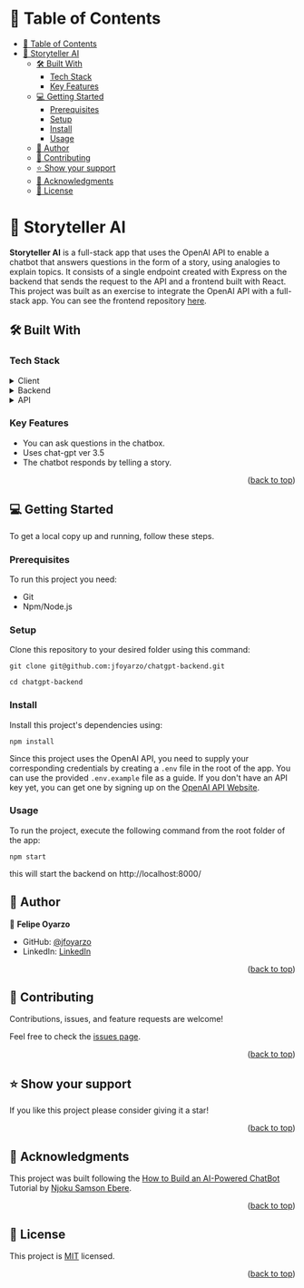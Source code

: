 <a name="readme-top"></a>

# 📗 Table of Contents

- [📗 Table of Contents](#-table-of-contents)
- [📖 Storyteller AI ](#-storyteller-ai-)
  - [🛠 Built With ](#-built-with-)
    - [Tech Stack ](#tech-stack-)
    - [Key Features ](#key-features-)
  - [💻 Getting Started ](#-getting-started-)
    - [Prerequisites](#prerequisites)
    - [Setup](#setup)
    - [Install](#install)
    - [Usage](#usage)
  - [👥 Author ](#-author-)
  - [🤝 Contributing ](#-contributing-)
  - [⭐️ Show your support ](#️-show-your-support-)
  - [🙏 Acknowledgments ](#-acknowledgments-)
  - [📝 License ](#-license-)


# 📖 Storyteller AI <a name="about-project"></a>

**Storyteller AI** is a full-stack app that uses the OpenAI API to enable a chatbot that answers questions in the form of a story, using analogies to explain topics. It consists of a single endpoint created with Express on the backend that sends the request to the API and a frontend built with React. This project was built as an exercise to integrate the OpenAI API with a full-stack app. You can see the frontend repository [here](https://github.com/jfoyarzo/chatgpt-frontend).


## 🛠 Built With <a name="built-with"></a>

### Tech Stack <a name="tech-stack"></a>


<details>
  <summary>Client</summary>
  <ul>
    <li><a href="https://react.dev/">React</a></li>
  </ul>
</details>

<details>
  <summary>Backend</summary>
  <ul>
    <li><a href="https://nodejs.org/">Node.js</a></li>
    <li><a href="https://expressjs.com/">Express.js</a></li>
  </ul>
</details>

<details>
<summary>API</summary>
  <ul>
    <li><a href="https://openai.com/blog/openai-api">OpenAI API</a></li>
  </ul>
</details>


### Key Features <a name="key-features"></a>

- You can ask questions in the chatbox.
- Uses chat-gpt ver 3.5
- The chatbot responds by telling a story.

<p align="right">(<a href="#readme-top">back to top</a>)</p>


## 💻 Getting Started <a name="getting-started"></a>

To get a local copy up and running, follow these steps.

### Prerequisites

To run this project you need:
- Git
- Npm/Node.js

### Setup

Clone this repository to your desired folder using this command:

```
git clone git@github.com:jfoyarzo/chatgpt-backend.git
```

```
cd chatgpt-backend
```


### Install

Install this project's dependencies using:

  ```
  npm install
  ```

Since this project uses the OpenAI API, you need to supply your corresponding credentials by creating a `.env` file in the root of the app. You can use the provided `.env.example` file as a guide. If you don't have an API key yet, you can get one by signing up on the [OpenAI API Website](https://openai.com/blog/openai-api).

### Usage

To run the project, execute the following command from the root folder of the app:
```
npm start
```
this will start the backend on http://localhost:8000/


## 👥 Author <a name="authors"></a>

👤 **Felipe Oyarzo**

- GitHub: [@jfoyarzo](https://github.com/jfoyarzo)
- LinkedIn: [LinkedIn](https://www.linkedin.com/in/jorge-felipe-oyarzo-contreras)

<p align="right">(<a href="#readme-top">back to top</a>)</p>

## 🤝 Contributing <a name="contributing"></a>

Contributions, issues, and feature requests are welcome!

Feel free to check the [issues page]([../../issues/](https://github.com/jfoyarzo/chatgpt-backend/issues)).

<p align="right">(<a href="#readme-top">back to top</a>)</p>

## ⭐️ Show your support <a name="support"></a>


If you like this project please consider giving it a star!

<p align="right">(<a href="#readme-top">back to top</a>)</p>

## 🙏 Acknowledgments <a name="acknowledgements"></a>

This project was built following the [How to Build an AI-Powered ChatBot](https://www.freecodecamp.org/news/how-to-build-a-chatbot-with-openai-chatgpt-nodejs-and-react/) Tutorial by [Njoku Samson Ebere](https://www.freecodecamp.org/news/author/ebereplenty/).

<p align="right">(<a href="#readme-top">back to top</a>)</p>

## 📝 License <a name="license"></a>

This project is [MIT](./LICENSE) licensed.

<p align="right">(<a href="#readme-top">back to top</a>)</p>